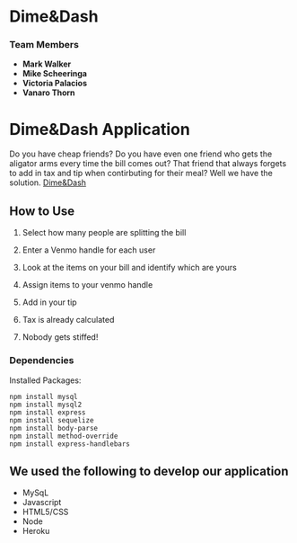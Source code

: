 # Dime&Dash

### Team Members

* **Mark Walker**
* **Mike Scheeringa**
* **Victoria Palacios**
* **Vanaro Thorn**


# Dime&Dash Application

Do you have cheap friends?  Do you have even one friend who gets the aligator arms every time the bill comes out?  That friend that always forgets to add in tax and tip when contirbuting for their meal?  Well we have the solution. [Dime&Dash](https://morning-reaches-30134.herokuapp.com/)

## How to Use

 
1) Select how many people are splitting the bill

2) Enter a Venmo handle for each user

3) Look at the items on your bill and identify which are yours

4) Assign items to your venmo handle

5) Add in your tip

6) Tax is already calculated

7) Nobody gets stiffed!


### Dependencies

Installed Packages:

```
npm install mysql
npm install mysql2
npm install express
npm install sequelize
npm install body-parse
npm install method-override
npm install express-handlebars

```

## We used the following to develop our application

* MySqL 
* Javascript
* HTML5/CSS
* Node
* Heroku
